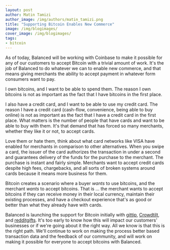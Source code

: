 ```yaml
---
layout: post
author: Matin Tamizi
author_image: /img/authors/matin_tamizi.png
title: "Supporting Bitcoin Enables New Commerce"
image: /img/blogimages/
cover_image: /img/blogimages/
tags:
- bitcoin
---
```


As of today, Balanced will be working with Coinbase to make it possible for
any of our customers to accept Bitcoin with a trivial amount of work.
It's the job of Balanced to do whatever we can to enable new commerce, and that 
means giving
merchants the ability to accept payment in whatever form consumers want to pay.

I own bitcoins, and I want to be able to spend them. The reason I own bitcoins
is not as important as the fact that I have bitcoins in the first place.

I also have a credit card, and I want to be able to use my credit card.
The reason I have a credit card (cash-flow, convenience, being able to buy
online) is not as important as the fact that I have a credit card in the first
place. What matters is the number of people that have cards and want to be able
to buy with them. It's that demand that has forced so many merchants, whether
they like it or not, to accept cards.

Love them or hate them, think about what card networks like VISA have enabled
for merchants in comparison to other alternatives. When you swipe a card,
the issuer of the card authorizes the transaction in under a second and 
guarantees
delivery of the funds for the purchase to the merchant. The purchase is instant
and fairly simple. Merchants want to accept credit cards despite high fees,
chargebacks, and all sorts of broken systems around cards because it means
more business for them.

Bitcoin creates a scenario where a buyer *wants* to use bitcoins, and the
merchant *wants* to accept bitcoins. That is ... the merchant wants to accept
bitcoins if they can receive money in their local currency, maintain their
existing processes, and have a checkout experience that's as good or better
than what they already have with cards.

Balanced is launching the support for Bitcoin initially with
[gittip](https://www.gittip.com/),
[Crowdtilt](https://www.crowdtilt.com/), and
[redditgifts](http://redditgifts.com/).
It's too early to know how this will impact our customers' businesses or if
we're going about it the right way. All we know is that this is the right path.
We'll continue to work on making the process better based transaction data
and the feedback of our community, and will work on making it possible
for everyone to
accept bitcoins with Balanced.